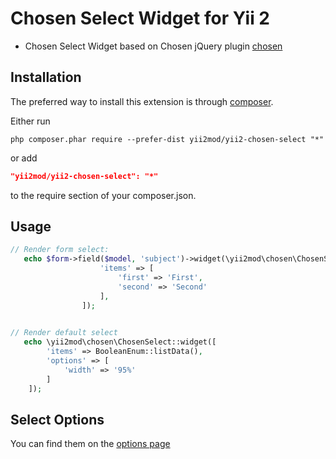 Chosen Select Widget for Yii 2
=========
- Chosen Select Widget based on Chosen jQuery plugin [chosen](http://harvesthq.github.io/chosen)


Installation
------------

The preferred way to install this extension is through [composer](http://getcomposer.org/download/).

Either run

```
php composer.phar require --prefer-dist yii2mod/yii2-chosen-select "*"
```

or add

```json
"yii2mod/yii2-chosen-select": "*"
```

to the require section of your composer.json.

Usage
------------
```php
// Render form select:
   echo $form->field($model, 'subject')->widget(\yii2mod\chosen\ChosenSelect::className(),[
                    'items' => [
                        'first' => 'First',
                        'second' => 'Second'
                    ],
                ]); 

                
// Render default select
   echo \yii2mod\chosen\ChosenSelect::widget([
        'items' => BooleanEnum::listData(),
        'options' => [
            'width' => '95%'
        ]
    ]);

```

Select Options 
----------------
You can find them on the [options page](http://harvesthq.github.io/chosen/options.html)
